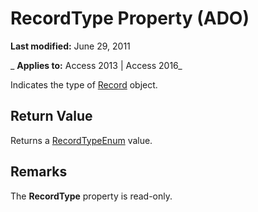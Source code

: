 
# RecordType Property (ADO)

 **Last modified:** June 29, 2011

 _ **Applies to:** Access 2013 | Access 2016_



Indicates the type of [Record](817aaf13-78d4-1134-aa94-997e92077c22.md) object.

## Return Value

Returns a [RecordTypeEnum](7edd6508-1507-4649-f1aa-03f1873ef09c.md) value.


## Remarks

The  **RecordType** property is read-only.

